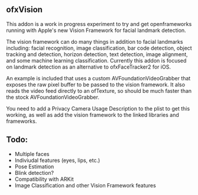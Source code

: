 ## ofxVision 

This addon is a work in progress experiment to try and get openframeworks running with Apple's new Vision Framework for facial landmark detection.  

The vision framework can do many things in addition to facial landmarks including: facial recognition, image classification, bar code detection, object tracking and detection, horizon detection, text detection, image alignment, and some machine learning classification. Currently this addon is focused on landmark detection as an alternative to ofxFaceTracker2 for iOS.

An example is included that uses a custom AVFoundationVideoGrabber that exposes the raw pixel buffer to be passed to the vision framework. It also reads the video feed directly to an ofTexture, so should be much faster than the stock AVFoundationVideoGrabber.  

You need to add a Privacy Camera Usage Description to the plist to get this working, as well as add the vision framework to the linked libraries and frameworks.

## Todo: 

- Multiple faces 
- Indiviudal features (eyes, lips, etc.)
- Pose Estimation 
- Blink detection?
- Compatibility with ARKit
- Image Classification and other Vision Framework features





